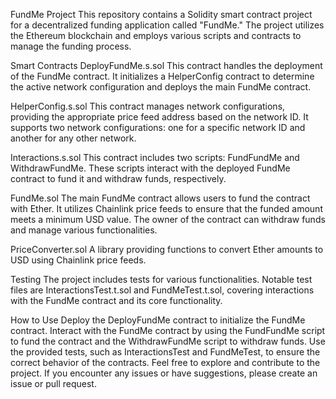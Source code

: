 FundMe Project
This repository contains a Solidity smart contract project for a decentralized funding application called "FundMe." The project utilizes the Ethereum blockchain and employs various scripts and contracts to manage the funding process.

Smart Contracts
DeployFundMe.s.sol
This contract handles the deployment of the FundMe contract. It initializes a HelperConfig contract to determine the active network configuration and deploys the main FundMe contract.

HelperConfig.s.sol
This contract manages network configurations, providing the appropriate price feed address based on the network ID. It supports two network configurations: one for a specific network ID and another for any other network.

Interactions.s.sol
This contract includes two scripts: FundFundMe and WithdrawFundMe. These scripts interact with the deployed FundMe contract to fund it and withdraw funds, respectively.

FundMe.sol
The main FundMe contract allows users to fund the contract with Ether. It utilizes Chainlink price feeds to ensure that the funded amount meets a minimum USD value. The owner of the contract can withdraw funds and manage various functionalities.

PriceConverter.sol
A library providing functions to convert Ether amounts to USD using Chainlink price feeds.

Testing
The project includes tests for various functionalities. Notable test files are InteractionsTest.t.sol and FundMeTest.t.sol, covering interactions with the FundMe contract and its core functionality.

How to Use
Deploy the DeployFundMe contract to initialize the FundMe contract.
Interact with the FundMe contract by using the FundFundMe script to fund the contract and the WithdrawFundMe script to withdraw funds.
Use the provided tests, such as InteractionsTest and FundMeTest, to ensure the correct behavior of the contracts.
Feel free to explore and contribute to the project. If you encounter any issues or have suggestions, please create an issue or pull request.
